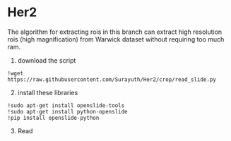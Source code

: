 # Her2

The algorithm for extracting rois in this branch can extract high resolution rois (high magnification) from Warwick dataset
without requiring too much ram.

1. download the script
```
!wget https://raw.githubusercontent.com/Surayuth/Her2/crop/read_slide.py
```
2. install these libraries 
```
!sudo apt-get install openslide-tools
!sudo apt-get install python-openslide
!pip install openslide-python
```
3. Read 

